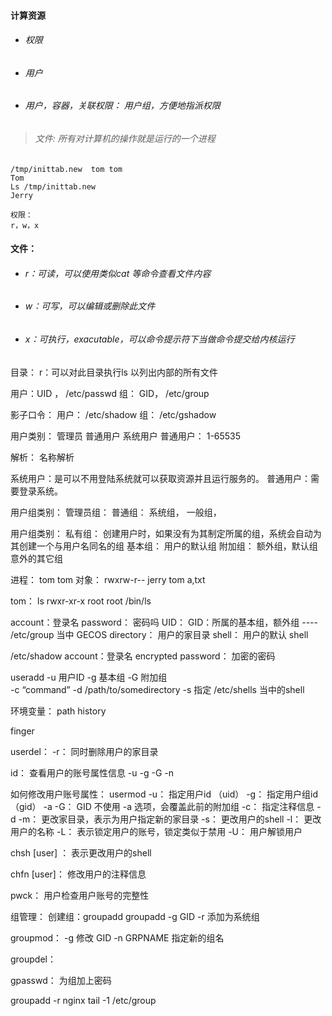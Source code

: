 #### 计算资源
* ###### 权限
* ###### 用户
* ###### 用户，容器，关联权限： 用户组，方便地指派权限

> ###### 文件: 所有对计算机的操作就是运行的一个进程

```shell
/tmp/inittab.new  tom tom 
Tom
Ls /tmp/inittab.new
Jerry
```

```shell
权限：
r，w，x
```

#### 文件：
* ###### r：可读，可以使用类似cat 等命令查看文件内容
* ###### w：可写，可以编辑或删除此文件
* ###### x：可执行，exacutable，可以命令提示符下当做命令提交给内核运行

目录：
r：可以对此目录执行ls 以列出内部的所有文件


用户：UID  ，  /etc/passwd
组： GID，  /etc/group

影子口令：
用户： /etc/shadow
组： /etc/gshadow

用户类别：
管理员
普通用户
系统用户
普通用户：   1-65535

解析： 名称解析

系统用户：是可以不用登陆系统就可以获取资源并且运行服务的。
普通用户：需要登录系统。

用户组类别：
管理员组：
普通组：
系统组，
一般组，

用户组类别：
私有组：    创建用户时，如果没有为其制定所属的组，系统会自动为其创建一个与用户名同名的组
基本组：    用户的默认组
附加组：    额外组，默认组意外的其它组

进程： tom tom
对象： rwxrw-r--    jerry tom   a,txt

tom：    ls
rwxr-xr-x   root    root    /bin/ls

account：登录名
password： 密码吗
UID：
GID：所属的基本组，额外组  ----   /etc/group 当中
GECOS
directory：  用户的家目录
shell：      用户的默认 shell

/etc/shadow
account：登录名
encrypted password： 加密的密码

useradd 
-u      用户ID
-g      基本组
-G      附加组    
-c      “command”
-d      /path/to/somedirectory
-s       指定 /etc/shells 当中的shell

环境变量：
path
history

finger

userdel：
-r： 同时删除用户的家目录

id： 查看用户的账号属性信息
-u
-g
-G
-n


如何修改用户账号属性：
usermod
-u：     指定用户id （uid）
-g：     指定用户组id   （gid）
-a  -G：     GID   不使用 -a 选项，会覆盖此前的附加组
-c：     指定注释信息
-d -m：     更改家目录，表示为用户指定新的家目录
-s：     更改用户的shell
-l：      更改用户的名称
-L：     表示锁定用户的账号，锁定类似于禁用
-U：    用户解锁用户


chsh [user] ：     表示更改用户的shell

chfn [user]：      修改用户的注释信息

pwck：               用户检查用户账号的完整性


组管理：
创建组：groupadd
groupadd
-g  GID
-r  添加为系统组

groupmod：
-g  修改 GID
-n  GRPNAME  指定新的组名    

groupdel：   


gpasswd：        为组加上密码    


groupadd -r nginx
tail -1 /etc/group




























































































































